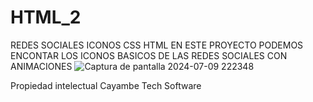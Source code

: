 # HTML_2
REDES SOCIALES ICONOS CSS HTML
EN ESTE PROYECTO PODEMOS ENCONTAR LOS ICONOS BASICOS DE LAS REDES SOCIALES CON ANIMACIONES 
![Captura de pantalla 2024-07-09 222348](https://github.com/CayambeTechSoftware/HTML_2/assets/173982593/f32f179f-e1b4-4317-b9cd-d58560da7f31)


Propiedad intelectual Cayambe Tech Software
